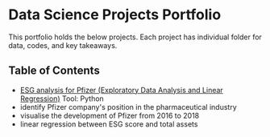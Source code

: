 # Data Science Projects Portfolio

This portfolio holds the below projects. 
Each project has individual folder for data, codes, and key takeaways.
## Table of Contents
* [ESG analysis for Pfizer (Exploratory Data Analysis and Linear Regression)](#ESG-analysis-for-Pfizer-(Linear-Regression))
Tool: Python
* identify Pfizer company's position in the pharmaceutical industry
* visualise the development of Pfizer from 2016 to 2018
* linear regression between ESG score and total assets
